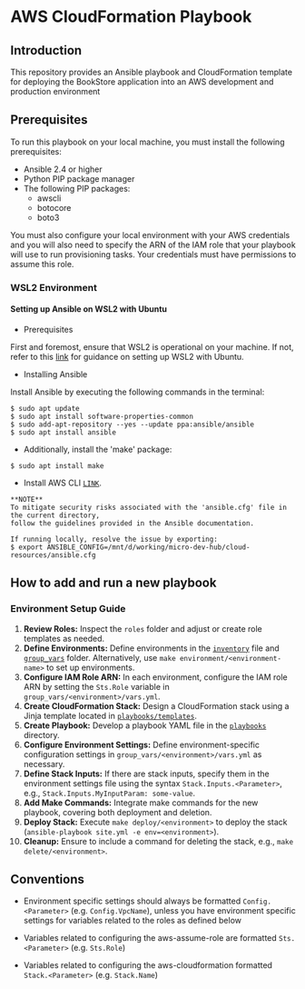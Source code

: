 # AWS CloudFormation Playbook

## Introduction

This repository provides an Ansible playbook and CloudFormation template for deploying the BookStore application into an AWS development and production environment
## Prerequisites

To run this playbook on your local machine, you must install the following prerequisites:

- Ansible 2.4 or higher
- Python PIP package manager
- The following PIP packages:
    - awscli
    - botocore
    - boto3

You must also configure your local environment with your AWS credentials and you will also need to specify
the ARN of the IAM role that your playbook will use to run provisioning tasks.
Your credentials must have permissions to assume this role.

### WSL2 Environment
#### Setting up Ansible on WSL2 with Ubuntu

- Prerequisites

First and foremost, ensure that WSL2 is operational on your machine. If not, refer to this [link](<WSL2_SETUP_LINK>) for guidance on setting up WSL2 with Ubuntu.

- Installing Ansible

Install Ansible by executing the following commands in the terminal:

```shell
$ sudo apt update
$ sudo apt install software-properties-common
$ sudo add-apt-repository --yes --update ppa:ansible/ansible
$ sudo apt install ansible
```
- Additionally, install the 'make' package:

```shell
$ sudo apt install make
```

- Install AWS CLI [`LINK`](https://docs.aws.amazon.com/cli/latest/userguide/getting-started-install.html).
```
**NOTE**
To mitigate security risks associated with the 'ansible.cfg' file in the current directory,
follow the guidelines provided in the Ansible documentation.

If running locally, resolve the issue by exporting:
$ export ANSIBLE_CONFIG=/mnt/d/working/micro-dev-hub/cloud-resources/ansible.cfg
```

## How to add and run a new playbook

### Environment Setup Guide

1. **Review Roles:** Inspect the `roles` folder and adjust or create role templates as needed.
2. **Define Environments:** Define environments in the [`inventory`](./playbooks/inventory) file and [`group_vars`](./playbooks/group_vars) folder. Alternatively, use `make environment/<environment-name>` to set up environments.
3. **Configure IAM Role ARN:** In each environment, configure the IAM role ARN by setting the `Sts.Role` variable in `group_vars/<environment>/vars.yml`.
4. **Create CloudFormation Stack:** Design a CloudFormation stack using a Jinja template located in [`playbooks/templates`](./playbooks/templates).
5. **Create Playbook:** Develop a playbook YAML file in the [`playbooks`](./playbooks) directory.
6. **Configure Environment Settings:** Define environment-specific configuration settings in `group_vars/<environment>/vars.yml` as necessary.
7. **Define Stack Inputs:** If there are stack inputs, specify them in the environment settings file using the syntax `Stack.Inputs.<Parameter>`, e.g., `Stack.Inputs.MyInputParam: some-value`.
8. **Add Make Commands:** Integrate make commands for the new playbook, covering both deployment and deletion.
9. **Deploy Stack:** Execute `make deploy/<environment>` to deploy the stack (`ansible-playbook site.yml -e env=<environment>`).
10. **Cleanup:** Ensure to include a command for deleting the stack, e.g., `make delete/<environment>`.

## Conventions

- Environment specific settings should always be formatted `Config.<Parameter>` (e.g. `Config.VpcName`),
unless you have environment specific settings for variables related to the roles as defined below

- Variables related to configuring the aws-assume-role are formatted `Sts.<Parameter>` (e.g. `Sts.Role`)

- Variables related to configuring the aws-cloudformation formatted `Stack.<Parameter>` (e.g. `Stack.Name`)
